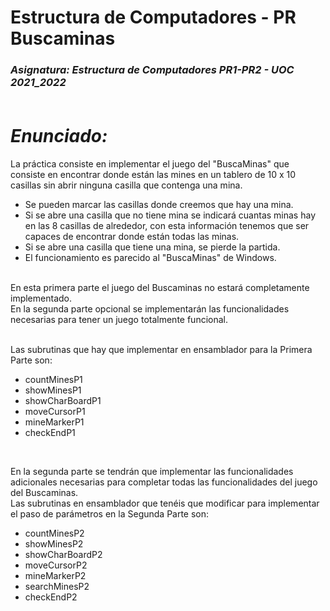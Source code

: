 # Estructura de Computadores - PR Buscaminas
### ***Asignatura: Estructura de Computadores PR1-PR2 - UOC 2021_2022<br/><br/>***
# ***Enunciado:<br/>***

La práctica consiste en implementar el juego del "BuscaMinas" que consiste en encontrar donde están las mines en un tablero de 10 x 10 casillas sin abrir ninguna casilla que contenga una mina.<br/> 
- Se pueden marcar las casillas donde creemos que hay una mina. <br/>
- Si se abre una casilla que no tiene mina se indicará cuantas minas hay en las 8 casillas de alrededor, con esta información tenemos que ser capaces de encontrar donde están todas las minas.<br/>
- Si se abre una casilla que tiene una mina, se pierde la partida.<br/>
- El funcionamiento es parecido al "BuscaMinas" de Windows. <br/><br/>

En esta primera parte el juego del Buscaminas no estará completamente implementado.<br/>
En la segunda parte opcional se implementarán las funcionalidades necesarias para tener un juego totalmente funcional. <br/><br/>

Las subrutinas que hay que implementar en ensamblador para la Primera Parte son: <br/>
- countMinesP1<br/>
- showMinesP1<br/>
- showCharBoardP1<br/>
- moveCursorP1<br/>
- mineMarkerP1<br/>
- checkEndP1 <br/>
<br/>

En la segunda parte se tendrán que implementar las funcionalidades adicionales necesarias para completar todas las funcionalidades del juego del Buscaminas. <br/>
Las subrutinas en ensamblador que tenéis que modificar para implementar el paso de parámetros en la Segunda Parte son: <br/>
- countMinesP2<br/>
- showMinesP2<br/>
- showCharBoardP2<br/>
- moveCursorP2<br/>
- mineMarkerP2<br/>
- searchMinesP2<br/>
- checkEndP2<br/>
